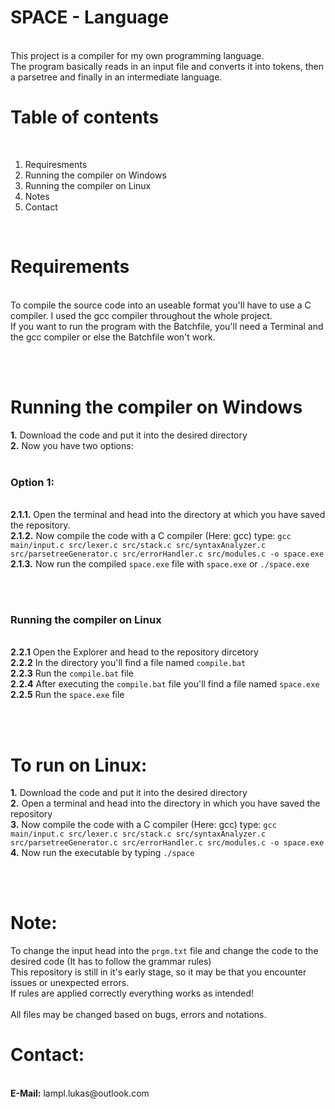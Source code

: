 <h1>SPACE - Language</h1><br>
This project is a compiler for my own programming language.<br>
The program basically reads in an input file and converts it into tokens, then a parsetree and finally in an intermediate language.<br>

<h1>Table of contents</h1><br>
<ol>
  <li>Requiresments</li>
  <li>Running the compiler on Windows</li>
  <li>Running the compiler on Linux</li>
  <li>Notes</li>
  <li>Contact</li>
</ol>

<br>

<h1>Requirements</h1><br>
To compile the source code into an useable format you'll have to use a C compiler.
I used the gcc compiler throughout the whole project.<br>
If you want to run the program with the Batchfile, you'll need a Terminal and the gcc compiler or else the Batchfile won't work.

<br><br>

<h1>Running the compiler on Windows</h1>
<b>1.</b> Download the code and put it into the desired directory<br>
<b>2.</b> Now you have two options:<br><br>
<b><h3>Option 1:</h3></b><br>
<b>2.1.1.</b> Open the terminal and head into the directory at which you have saved the repository.<br>
<b>2.1.2.</b> Now compile the code with a C compiler (Here: gcc) type: <code>gcc main/input.c src/lexer.c src/stack.c src/syntaxAnalyzer.c src/parsetreeGenerator.c src/errorHandler.c src/modules.c -o space.exe</code><br>
<b>2.1.3.</b> Now run the compiled <code>space.exe</code> file with <code>space.exe</code> or <code>./space.exe</code>

<br><br>

<b><h3>Running the compiler on Linux</h3></b><br>
<b>2.2.1</b> Open the Explorer and head to the repository dircetory<br>
<b>2.2.2</b> In the directory you'll find a file named <code>compile.bat</code><br>
<b>2.2.3</b> Run the <code>compile.bat</code> file<br>
<b>2.2.4</b> After executing the <code>compile.bat</code> file you'll find a file named <code>space.exe</code><br>
<b>2.2.5</b> Run the <code>space.exe</code> file

<br><br>

<h1>To run on Linux:</h1>
<b>1.</b> Download the code and put it into the desired directory<br>
<b>2.</b> Open a terminal and head into the directory in which you have saved the repository<br>
<b>3.</b> Now compile the code with a C compiler (Here: gcc) type: <code>gcc main/input.c src/lexer.c src/stack.c src/syntaxAnalyzer.c src/parsetreeGenerator.c src/errorHandler.c src/modules.c -o space.exe</code><br>
<b>4.</b> Now run the executable by typing <code>./space</code>

<br><br>

<h1>Note:</h1>
To change the input head into the <code>prgm.txt</code> file and change the code to the desired code (It has to follow the grammar rules)<br>
This repository is still in it's early stage, so it may be that you encounter issues or unexpected errors.<br>
If rules are applied correctly everything works as intended!<br><br>
All files may be changed based on bugs, errors and notations.


<h1>Contact:</h1><br>
<b>E-Mail:</b> lampl.lukas@outlook.com